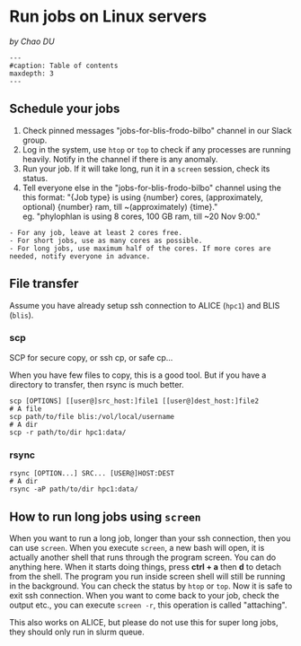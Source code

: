 # Run jobs on Linux servers

*by Chao DU*

```{toctree}
---
#caption: Table of contents
maxdepth: 3
---
```

## Schedule your jobs

1. Check pinned messages "jobs-for-blis-frodo-bilbo" channel in our Slack group.
2. Log in the system, use `htop` or `top` to check if any processes are running heavily. Notify in the channel if there is any anomaly.
3. Run your job. If it will take long, run it in a `screen` session, check its status.
4. Tell everyone else in the "jobs-for-blis-frodo-bilbo" channel using the this format: "{Job type} is using {number} cores, (approximately, optional) {number} ram, till ~(approximately) {time}."  
  eg. "phylophlan is using 8 cores, 100 GB ram, till ~20 Nov 9:00."

```{admonition} Rule of thumb
- For any job, leave at least 2 cores free.
- For short jobs, use as many cores as possible.
- For long jobs, use maximum half of the cores. If more cores are needed, notify everyone in advance.
```

## File transfer

Assume you have already setup ssh connection to ALICE (`hpc1`) and BLIS (`blis`).

### scp

SCP for secure copy, or ssh cp, or safe cp...

When you have few files to copy, this is a good tool. But if you have a directory to transfer, then rsync is much better.

```shell
scp [OPTIONS] [[user@]src_host:]file1 [[user@]dest_host:]file2
# A file
scp path/to/file blis:/vol/local/username
# A dir
scp -r path/to/dir hpc1:data/
```

### rsync

```shell
rsync [OPTION...] SRC... [USER@]HOST:DEST
# A dir
rsync -aP path/to/dir hpc1:data/
```

## How to run long jobs using `screen`

When you want to run a long job, longer than your ssh connection, then you can use `screen`. When you execute `screen`, a new bash will open, it is actually another shell that runs through the program screen. You can do anything here. When it starts doing things, press **ctrl + a** then **d** to detach from the shell. The program you run inside screen shell will still be running in the background. You can check the status by `htop` or `top`. Now it is safe to exit ssh connection. When you want to come back to your job, check the output etc., you can execute `screen -r`, this operation is called "attaching".

This also works on ALICE, but please do not use this for super long jobs, they should only run in slurm queue.